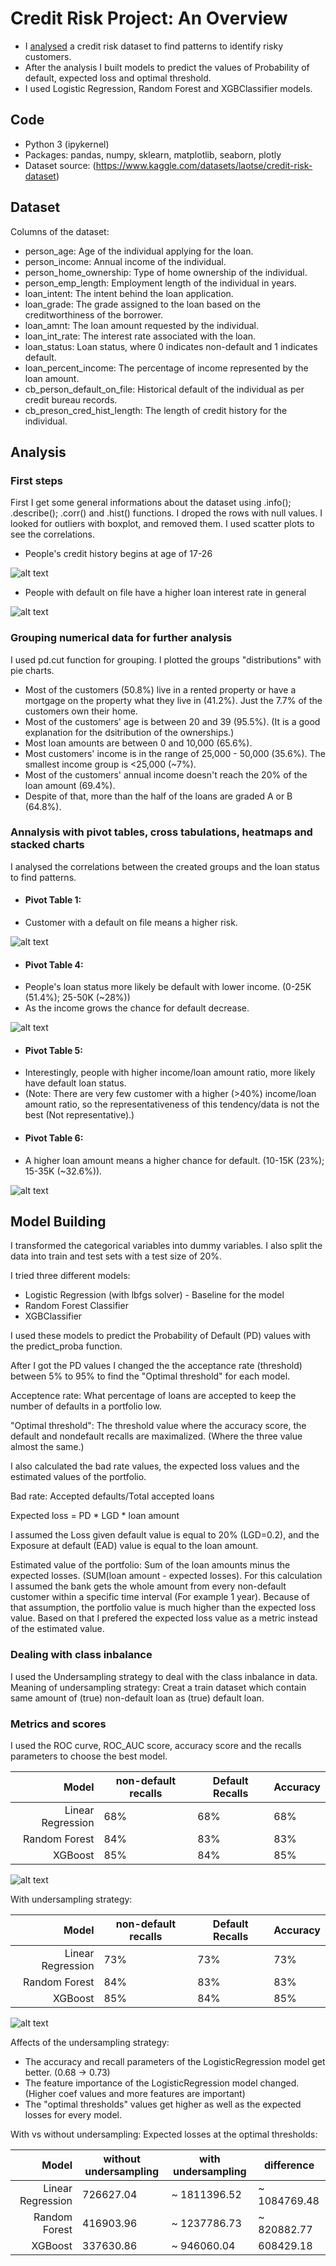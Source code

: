 # Credit Risk Project: An Overview
* I [analysed](https://github.com/trauerj/Credit_Risk_Project/blob/main/Credit_Risk_Analysis.ipynb) a credit risk dataset to find patterns to identify risky customers.
* After the analysis I built models to predict the values of Probability of default, expected loss and optimal threshold.
* I used Logistic Regression, Random Forest and XGBClassifier models.

## Code
* Python 3 (ipykernel)
* Packages: pandas, numpy, sklearn, matplotlib, seaborn, plotly
* Dataset source: (https://www.kaggle.com/datasets/laotse/credit-risk-dataset)

## Dataset
Columns of the dataset:
* person_age: Age of the individual applying for the loan.
* person_income: Annual income of the individual.
* person_home_ownership: Type of home ownership of the individual.
* person_emp_length: Employment length of the individual in years.
* loan_intent: The intent behind the loan application.
* loan_grade: The grade assigned to the loan based on the creditworthiness of the borrower.
* loan_amnt: The loan amount requested by the individual.
* loan_int_rate: The interest rate associated with the loan.
* loan_status: Loan status, where 0 indicates non-default and 1 indicates default.
* loan_percent_income: The percentage of income represented by the loan amount.
* cb_person_default_on_file: Historical default of the individual as per credit bureau records.
* cb_preson_cred_hist_length: The length of credit history for the individual.

## Analysis
### First steps
First I get some general informations about the dataset using .info(); .describe(); .corr() and .hist() functions.
I droped the rows with null values.
I looked for outliers with boxplot, and removed them.
I used scatter plots to see the correlations.


* People's credit history begins at age of 17-26

![alt text](https://github.com/trauerj/Credit_Risk_Project/blob/main/Images/hist_length_age_plot.png)
* People with default on file have a higher loan interest rate in general

![alt text](https://github.com/trauerj/Credit_Risk_Project/blob/main/Images/default_on_file_int_rate_plot.png)
### Grouping numerical data for further analysis
I used pd.cut function for grouping. I plotted the groups "distributions" with pie charts.
 * Most of the customers (50.8%) live in a rented property or have a mortgage on the property what they live in (41.2%). Just the 7.7% of the customers own their home.
 * Most of the customers' age is between 20 and 39 (95.5%). (It is a good explanation for the dsitribution of the ownerships.)
 * Most loan amounts are between 0 and 10,000 (65.6%).
 * Most customers' income is in the range of 25,000 - 50,000 (35.6%). The smallest income group is <25,000 (~7%).
 * Most of the customers' annual income doesn't reach the 20% of the loan amount (69.4%).
 * Despite of that, more than the half of the loans are graded A or B (64.8%).
### Annalysis with pivot tables, cross tabulations, heatmaps and stacked charts
I analysed the correlations between the created groups and the loan status to find patterns.
- #### Pivot Table 1:
 - Customer with a default on file means a higher risk.

 ![alt text](https://github.com/trauerj/Credit_Risk_Project/blob/main/Images/default_on_file_status_plot.png)
- #### Pivot Table 4:
 - People's loan status more likely be default with lower income. (0-25K (51.4%); 25-50K (~28%))
 - As the income grows the chance for default decrease.

 ![alt text](https://github.com/trauerj/Credit_Risk_Project/blob/main/Images/income_status_plot.png)
- #### Pivot Table 5:
 - Interestingly, people with higher income/loan amount ratio, more likely have default loan status.
 - (Note: There are very few customer with a higher (>40%) income/loan amount ratio, so the representativeness of this tendency/data is not the best (Not representative).)
- #### Pivot Table 6:
 - A higher loan amount means a higher chance for default. (10-15K (23%); 15-35K (~32.6%)).

 ![alt text](https://github.com/trauerj/Credit_Risk_Project/blob/main/Images/amount_group_status_plot.png)

## Model Building
I transformed the categorical variables into dummy variables.
I also split the data into train and test sets with a test size of 20%.

I tried three different models:
* Logistic Regression (with lbfgs solver) - Baseline for the model
* Random Forest Classifier
* XGBClassifier

I used these models to predict the Probability of Default (PD) values with the predict_proba function.

After I got the PD values I changed the the acceptance rate (threshold) between 5% to 95% to find the "Optimal threshold" for each model.

Acceptence rate: What percentage of loans are accepted to keep the number of defaults in a portfolio low.

"Optimal threshold": The threshold value where  the accuracy score, the default and nondefault recalls are  maximalized. (Where the three value almost the same.)

I also calculated the bad rate values, the expected loss values and the estimated values of the portfolio.

Bad rate: Accepted defaults/Total accepted loans

Expected loss = PD * LGD * loan amount

I assumed the Loss given default value is equal to 20% (LGD=0.2), and the Exposure at default (EAD) value is equal to the loan amount.

Estimated value of the portfolio: Sum of the loan amounts minus the expected losses. (SUM(loan amount - expected losses). For this calculation I assumed the bank gets the whole amount from every non-default customer within a specific time interval (For example 1 year). Because of that assumption, the portfolio value is much higher than the expected loss value. Based on that I prefered the expected loss value as a metric instead of the estimated value.


### Dealing with class inbalance
I used the Undersampling strategy to deal with the class inbalance in data.
Meaning of undersampling strategy: Creat a train dataset which contain same amount of (true) non-default loan as (true) default loan.

### Metrics and scores
I used the ROC curve, ROC_AUC score, accuracy score and the recalls parameters to choose the best model.


|      Model      | non-default recalls | Default Recalls | Accuracy |
|----------------:|------|------|------|
|Linear Regression| 68% | 68% | 68% |
|Random Forest    | 84% | 83% | 83% |
|XGBoost| 85% | 84% | 85% |

![alt text](https://github.com/trauerj/Credit_Risk_Project/blob/main/Images/ROC_plot.png)


With undersampling strategy:

|      Model      | non-default recalls | Default Recalls | Accuracy |
|----------------:|------|------|------|
|Linear Regression| 73% | 73% | 73% |
|Random Forest    | 84% | 83% | 83% |
|XGBoost| 85% | 84% | 85% |

![alt text](https://github.com/trauerj/Credit_Risk_Project/blob/main/Images/ROC_plot_2.png)

Affects of the undersampling strategy:
- The accuracy and recall parameters of the LogisticRegression model get better. (0.68 -> 0.73)
- The feature importance of the LogisticRegression model changed. (Higher coef values and more features are important)
- The "optimal thresholds" values get higher as well as the expected losses for every model.

With vs without undersampling:
Expected losses at the optimal thresholds:

|      Model      | without undersampling | with undersampling | difference |
|----------------:|------|------|------|
|Linear Regression| 726627.04 | ~ 1811396.52 | ~ 1084769.48 |
|Random Forest    |  416903.96 | ~ 1237786.73 | ~  820882.77 |
|XGBoost| 337630.86 | ~ 946060.04 | 608429.18 |

